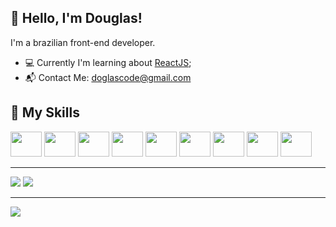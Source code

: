 ## 👋 Hello, I'm Douglas!
I'm a brazilian front-end developer.
- 💻 Currently I'm learning about [ReactJS](https://reactjs.org);
- 📬 Contact Me: doglascode@gmail.com

## 🚀 My Skills
<div>
  <img src="https://cdn.jsdelivr.net/gh/devicons/devicon/icons/git/git-original.svg" height="40" width="50" />
  <img src="https://cdn.jsdelivr.net/gh/devicons/devicon/icons/figma/figma-original.svg" height="40" width="50" />
  <img src="https://cdn.jsdelivr.net/gh/devicons/devicon/icons/html5/html5-original.svg" height="40" width="50" />
  <img src="https://cdn.jsdelivr.net/gh/devicons/devicon/icons/css3/css3-original.svg" height="40" width="50" />
  <img src="https://cdn.jsdelivr.net/gh/devicons/devicon/icons/sass/sass-original.svg" height="40" width="50" />
  <img src="https://cdn.jsdelivr.net/gh/devicons/devicon/icons/javascript/javascript-original.svg" height="40" width="50" />
  <img src="https://cdn.jsdelivr.net/gh/devicons/devicon/icons/typescript/typescript-original.svg" height="40" width="50" />
  <img src="https://cdn.jsdelivr.net/gh/devicons/devicon/icons/react/react-original.svg" height="40" width="50" />
  <img src="https://cdn.jsdelivr.net/gh/devicons/devicon/icons/nodejs/nodejs-original.svg" height="40" width="50" />
</div>

---

<div>
  <img src="https://github-readme-stats.vercel.app/api?username=doglascode&show_icons=true&theme=radical&hide_title=true"/>
  <img src="https://github-readme-stats.vercel.app/api/top-langs/?username=doglascode&layout=compact&theme=radical"/>
</div>

---

<div>
  <a href="https://doglascode.vercel.app">
    <img src="https://img.shields.io/badge/Vercel-000000?style=for-the-badge&logo=vercel&logoColor=white" />
  </a>
</div>
